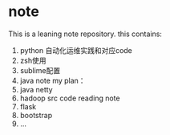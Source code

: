 # note
This is a leaning note repository.
this contains:
  1. python 自动化运维实践和对应code
  2. zsh使用
  3. sublime配置
  4. java note
my plan：
  1.  java netty
  2.  hadoop src code reading note
  3.  flask
  4.  bootstrap
  5.  ...

